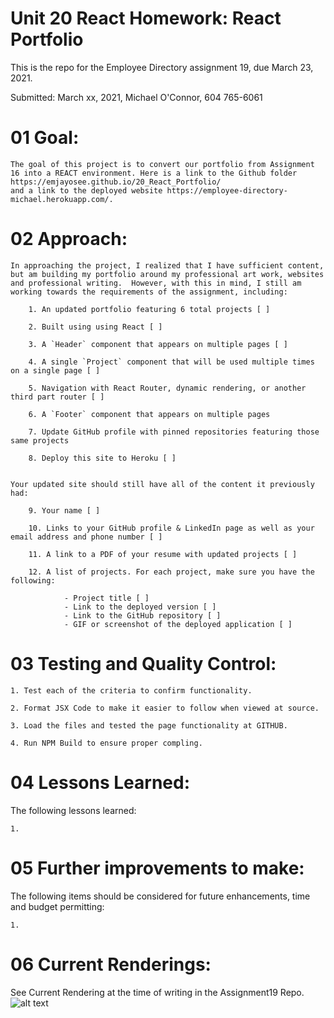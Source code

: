 # Unit 20 React Homework: React Portfolio

This is the repo for the Employee Directory assignment 19, due March 23, 2021.


Submitted: March xx, 2021, Michael O'Connor, 604 765-6061

# 01 Goal: 

    The goal of this project is to convert our portfolio from Assignment 16 into a REACT environment. Here is a link to the Github folder https://emjayosee.github.io/20_React_Portfolio/
    and a link to the deployed website https://employee-directory-michael.herokuapp.com/.

# 02 Approach:

    In approaching the project, I realized that I have sufficient content, but am building my portfolio around my professional art work, websites and professional writing.  However, with this in mind, I still am working towards the requirements of the assignment, including:

        1. An updated portfolio featuring 6 total projects [ ]

        2. Built using using React [ ]

        3. A `Header` component that appears on multiple pages [ ]

        4. A single `Project` component that will be used multiple times on a single page [ ]

        5. Navigation with React Router, dynamic rendering, or another third part router [ ]

        6. A `Footer` component that appears on multiple pages

        7. Update GitHub profile with pinned repositories featuring those same projects

        8. Deploy this site to Heroku [ ]


    Your updated site should still have all of the content it previously had:

        9. Your name [ ]

        10. Links to your GitHub profile & LinkedIn page as well as your email address and phone number [ ]

        11. A link to a PDF of your resume with updated projects [ ]

        12. A list of projects. For each project, make sure you have the following:

                - Project title [ ]
                - Link to the deployed version [ ]
                - Link to the GitHub repository [ ]
                - GIF or screenshot of the deployed application [ ]


# 03 Testing and Quality Control:

    1. Test each of the criteria to confirm functionality.

    2. Format JSX Code to make it easier to follow when viewed at source.

    3. Load the files and tested the page functionality at GITHUB.

    4. Run NPM Build to ensure proper compling.


# 04 Lessons Learned:

The following lessons learned:

    1. 

# 05 Further improvements to make:

The following items should be considered for future enhancements, time and budget permitting:

    1. 

# 06 Current Renderings:

See Current Rendering at the time of writing in the Assignment19 Repo. 
![alt text](TBD)